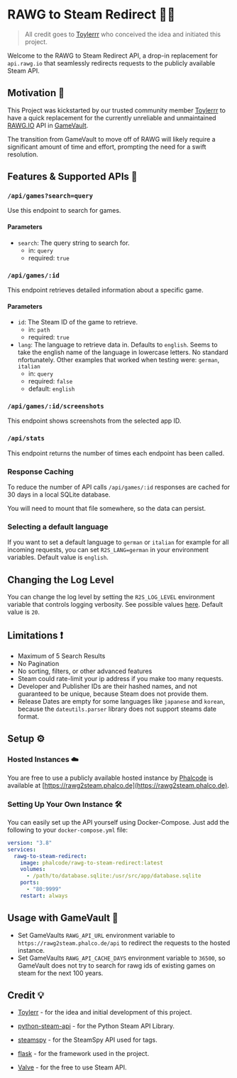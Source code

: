 # RAWG to Steam Redirect 💬🚂

> All credit goes to [Toylerrr](https://github.com/Toylerrr) who conceived the idea and initiated this project.

Welcome to the RAWG to Steam Redirect API, a drop-in replacement for `api.rawg.io` that seamlessly redirects requests to the publicly available Steam API.

## Motivation 🚀

This Project was kickstarted by our trusted community member [Toylerrr](https://github.com/toylerrr) to have a quick replacement for the currently unreliable and unmaintained [RAWG.IO](https://rawg.io) API in [GameVault](https://gamevau.lt).

The transition from GameVault to move off of RAWG will likely require a significant amount of time and effort, prompting the need for a swift resolution.

## Features & Supported APIs 🤖

### `/api/games?search=query`

Use this endpoint to search for games.

#### Parameters

- `search`: The query string to search for.
  - in: `query`
  - required: `true`

### `/api/games/:id`

This endpoint retrieves detailed information about a specific game.

#### Parameters

- `id`: The Steam ID of the game to retrieve.
  - in: `path`
  - required: `true`
- `lang`: The language to retrieve data in. Defaults to `english`. Seems to take the english name of the language in lowercase letters. No standard nfortunately. Other examples that worked when testing were: `german`, `italian`
  - in: `query`
  - required: `false`
  - default: `english`

### `/api/games/:id/screenshots`

This endpoint shows screenshots from the selected app ID.

### `/api/stats`

This endpoint returns the number of times each endpoint has been called.

### Response Caching

To reduce the number of API calls `/api/games/:id` responses are cached for 30 days in a local SQLite database.

You will need to mount that file somewhere, so the data can persist.

### Selecting a default language

If you want to set a default language to `german` or `italian` for example for all incoming requests, you can set `R2S_LANG=german` in your environment variables. Default value is `english`.

## Changing the Log Level

You can change the log level by setting the `R2S_LOG_LEVEL` environment variable that controls logging verbosity. See possible values [here](https://docs.python.org/3/library/logging.html#logging-levels). Default value is `20`.

## Limitations ❗

- Maximum of 5 Search Results
- No Pagination
- No sorting, filters, or other advanced features
- Steam could rate-limit your ip address if you make too many requests.
- Developer and Publisher IDs are their hashed names, and not guaranteed to be unique, because Steam does not provide them.
- Release Dates are empty for some languages like `japanese` and `korean`, because the `dateutils.parser` library does not support steams date format.

## Setup ⚙️

### Hosted Instances ☁️

You are free to use a publicly available hosted instance by [Phalcode](https://phalco.de) is available at [https://rawg2steam.phalco.de](https://rawg2steam.phalco.de).

### Setting Up Your Own Instance 🛠️

You can easily set up the API yourself using Docker-Compose. Just add the following to your `docker-compose.yml` file:

```yml
version: "3.8"
services:
  rawg-to-steam-redirect:
    image: phalcode/rawg-to-steam-redirect:latest
    volumes:
      - /path/to/database.sqlite:/usr/src/app/database.sqlite
    ports:
      - "80:9999"
    restart: always
```

## Usage with GameVault 🎲

- Set GameVaults `RAWG_API_URL` environment variable to `https://rawg2steam.phalco.de/api` to redirect the requests to the hosted instance.
- Set GameVaults `RAWG_API_CACHE_DAYS` environment variable to `36500`, so GameVault does not try to search for rawg ids of existing games on steam for the next 100 years.


## Credit 💡

- [Toylerr](https://github.com/Toylerrr) - for the idea and initial development of this project.

- [python-steam-api](https://github.com/deivit24/python-steam-api) - for the Python Steam API Library.

- [steamspy](https://steamspy.com) - for the SteamSpy API used for tags.

- [flask](https://github.com/pallets/flask) - for the framework used in the project.

- [Valve](https://store.steampowered.com/) - for the free to use Steam API.
